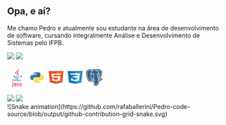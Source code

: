 ## Opa, e aí?
Me chamo Pedro e atualmente sou estudante na área de desenvolvimento de software, cursando integralmente Análise e Desenvolvimento de Sistemas pelo IFPB.


<div>
    <a href="https://github.com/Pedro-code-source/Pedro-code-source"></a>
    <img height="180em" src="https://github-readme-stats.vercel.app/api?username=Pedro-code-source&show_icons=true&theme=dracula&include_all_commits=true&count_private=true">
    <img height="180em" src="https://github-readme-stats.vercel.app/api/top-langs/?username=Pedro-code-source&layout=compact&langs_count=16&theme=dark">
</div>
<div style="display:inline_block"><br>
    <img align="center" alt="Pedro-Java" height"30" width="45" src="https://github.com/devicons/devicon/blob/master/icons/java/java-original-wordmark.svg">
    <img align="center" alt="Pedro-Python" height="30" width="40" src="https://raw.githubusercontent.com/devicons/devicon/master/icons/python/python-original.svg">
    <img align="center" alt="Pedro-HTML" height="30" width="40" src="https://raw.githubusercontent.com/devicons/devicon/master/icons/html5/html5-original.svg">
    <img align="center" alt="Pedro-CSS" height="30" width="40" src="https://raw.githubusercontent.com/devicons/devicon/master/icons/css3/css3-original.svg">
    <img align="center" alt="Pedro-Java" height"30" width="40" src="https://github.com/devicons/devicon/blob/master/icons/postgresql/postgresql-original.svg">
</div>


<div style="display:inline_block"><br>
  <a href = "mailto:pedropereiraa.work@gmail.com"><img src="https://img.shields.io/badge/-Gmail-%23333?style=for-the-badge&logo=gmail&logoColor=white" target="_blank"></a>  
  <a href="www.linkedin.com/in/pedro-pereira-586729319" target="_blank"><img src="https://img.shields.io/badge/-LinkedIn-%230077B5?style=for-the-badge&logo=linkedin&logoColor=white" target="_blank"></a> 
</div>
![Snake animation](https://github.com/rafaballerini/Pedro-code-source/blob/output/github-contribution-grid-snake.svg)

